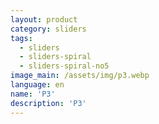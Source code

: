 ```yaml
---
layout: product
category: sliders
tags:
  - sliders
  - sliders-spiral
  - sliders-spiral-no5
image_main: /assets/img/p3.webp
language: en
name: 'P3'
description: 'P3'
---
```

